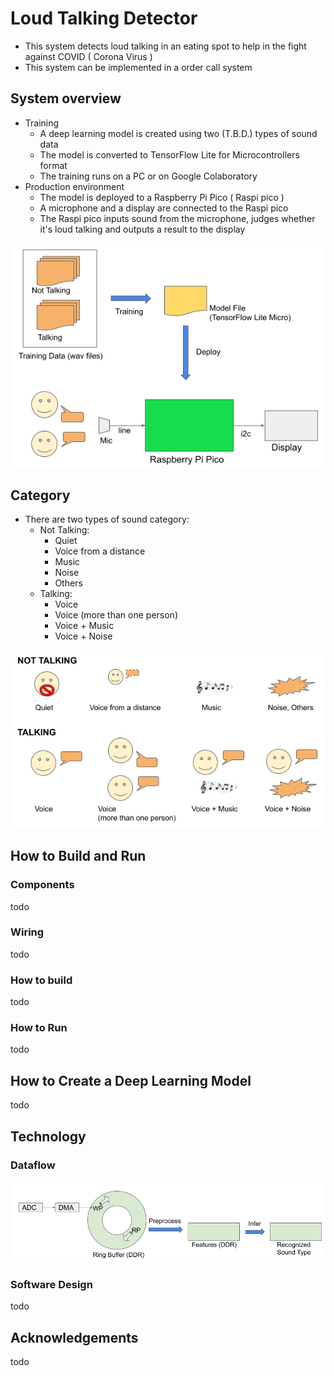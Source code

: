 # Loud Talking Detector
- This system detects loud talking in an eating spot to help in the fight against COVID ( Corona Virus )
- This system can be implemented in a order call system

## System overview
- Training
	- A deep learning model is created using two (T.B.D.) types of sound data
	- The model is converted to TensorFlow Lite for Microcontrollers format
	- The training runs on a PC or on Google Colaboratory
- Production environment
	- The model is deployed to a Raspberry Pi Pico ( Raspi pico )
	- A microphone and a display are connected to the Raspi pico
	- The Raspi pico inputs sound from the microphone, judges whether it's loud talking and outputs a result to the display

![system_overview.png](00_doc/system_overview.png)

## Category
- There are two types of sound category:
	- Not Talking:
		- Quiet
		- Voice from a distance
		- Music
		- Noise
		- Others
	- Talking:
		- Voice
		- Voice (more than one person)
		- Voice + Music
		- Voice + Noise

![type_category.png](00_doc/type_category.png)

## How to Build and Run
### Components
todo

### Wiring
todo

### How to build
todo

### How to Run
todo

## How to Create a Deep Learning Model
todo

## Technology
### Dataflow
![data_flow.png](00_doc/data_flow.png)

### Software Design
todo

## Acknowledgements
todo
